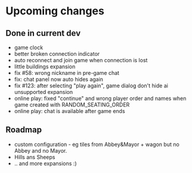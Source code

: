 # Upcoming changes

## Done in current dev

* game clock
* better broken connection indicator
* auto reconnect and join game when connection is lost
* little buildings expansion
* fix #58: wrong nickname in pre-game chat 
* fix: chat panel now auto hides again
* fix #123: after selecting "play again", game dialog don't hide ai unsupported expansion
* online play: fixed "continue" and wrong player order and names when game created with RANDOM_SEATING_ORDER  
* online play: chat is available after game ends


## Roadmap

*  custom configuration - eg tiles from Abbey&Mayor + wagon but  no Abbey and no Mayor.
* Hills ans Sheeps
* .. and more expansions :)